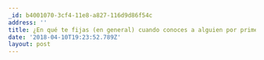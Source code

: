 ```yaml
---
_id: b4001070-3cf4-11e8-a827-116d9d86f54c
address: ''
title: ¿En qué te fijas (en general) cuando conoces a alguien por primera vez?
date: '2018-04-10T19:23:52.789Z'
layout: post
---
```

 
